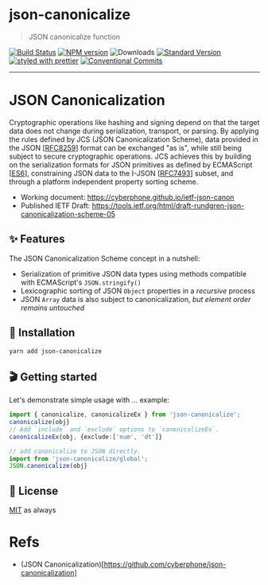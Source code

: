 # json-canonicalize

> JSON canonicalize function

[![Build Status](https://travis-ci.org/snowyu/json-canonicalize.svg?branch=master)](https://travis-ci.org/snowyu/json-canonicalize)
[![NPM version](https://img.shields.io/npm/v/json-canonicalize.svg)](https://www.npmjs.com/package/json-canonicalize)
![Downloads](https://img.shields.io/npm/dm/json-canonicalize.svg)
[![Standard Version](https://img.shields.io/badge/release-standard%20version-brightgreen.svg)](https://github.com/conventional-changelog/standard-version)
[![styled with prettier](https://img.shields.io/badge/styled_with-prettier-ff69b4.svg)](https://github.com/prettier/prettier)
[![Conventional Commits](https://img.shields.io/badge/Conventional%20Commits-1.0.0-yellow.svg)](https://conventionalcommits.org)

---

# JSON Canonicalization

Cryptographic operations like hashing and signing depend on that the target
data does not change during serialization, transport, or parsing.
By applying the rules defined by JCS (JSON Canonicalization Scheme),
data provided in the JSON [[RFC8259](https://tools.ietf.org/html/rfc8259)]
format can be exchanged "as is", while still being subject to secure cryptographic operations.
JCS achieves this by building on the serialization formats for JSON
primitives as defined by ECMAScript [[ES6](https://www.ecma-international.org/ecma-262/6.0/index.html)],
constraining JSON data to the I-JSON [[RFC7493](https://tools.ietf.org/html//rfc7493)] subset,
and through a platform independent property sorting scheme.

- Working document: https://cyberphone.github.io/ietf-json-canon
- Published IETF Draft: https://tools.ietf.org/html/draft-rundgren-json-canonicalization-scheme-05

## ✨ Features

The JSON Canonicalization Scheme concept in a nutshell:

- Serialization of primitive JSON data types using methods compatible with ECMAScript's `JSON.stringify()`
- Lexicographic sorting of JSON `Object` properties in a _recursive_ process
- JSON `Array` data is also subject to canonicalization, _but element order remains untouched_

## 🔧 Installation

```sh
yarn add json-canonicalize
```

## 🎬 Getting started

Let's demonstrate simple usage with ... example:

```ts
import { canonicalize, canonicalizeEx } from 'json-canonicalize';
canonicalize(obj}
// Add `include` and `exclude` options to `canonicalizeEx`.
canonicalizeEx(obj, {exclude:['num', 'dt']}

// add canonicalize to JSON directly.
import from 'json-canonicalize/global';
JSON.canonicalize(obj}
```

## 🥂 License

[MIT](./LICENSE.md) as always

# Refs

- (JSON Canonicalization)[https://github.com/cyberphone/json-canonicalization]
